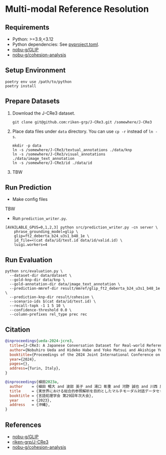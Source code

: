 # Multi-modal Reference Resolution

## Requirements

- Python: >=3.9,<3.12
- Python dependencies: See [pyproject.toml](./pyproject.toml).
- [nobu-g/GLIP](https://github.com/nobu-g/GLIP)
- [nobu-g/cohesion-analysis](https://github.com/nobu-g/cohesion-analysis)

## Setup Environment

```shell
poetry env use /path/to/python
poetry install
```

## Prepare Datasets

1. Download the J-CRe3 dataset.

    ```shell
    git clone git@github.com:riken-grp/J-CRe3.git /somewhere/J-CRe3
    ```

1. Place data files under `data` directory. You can use `cp -r` instead of `ln -s`.

    ```shell
    mkdir -p data
    ln -s /somewhere/J-CRe3/textual_annotations ./data/knp
    ln -s /somewhere/J-CRe3/visual_annotations ./data/image_text_annotation
    ln -s /somewhere/J-CRe3/id ./data/id
   ```

1. TBW

## Run Prediction

- Make config files

TBW

- Run `prediction_writer.py`.

```shell
[AVAILABLE_GPUS=0,1,2,3] python src/prediction_writer.py -cn server \
    phrase_grounding_model=glip \
    glip=ft2_deberta_b24_u3s1_b48_1e \
    id_file=<(cat data/id/test.id data/id/valid.id) \
    luigi.workers=4
 ```

## Run Evaluation

```shell
python src/evaluation.py \
  --dataset-dir data/dataset \
  --gold-knp-dir data/knp \
  --gold-annotation-dir data/image_text_annotation \
  --prediction-mmref-dir result/mmref/glip_ft2_deberta_b24_u3s1_b48_1e \
  --prediction-knp-dir result/cohesion \
  --scenario-ids $(cat data/id/test.id) \
  --recall-topk -1 1 5 10 \
  --confidence-threshold 0.0 \
  --column-prefixes rel_type prec rec
```

## Citation

```bibtex
@inproceedings{ueda-2024-jcre3,
  title={J-CRe3: A Japanese Conversation Dataset for Real-world Reference Resolution},
  author={Nobuhiro Ueda and Hideko Habe and Yoko Matsui and Akishige Yuguchi and Seiya Kawano and Yasutomo Kawanishi and Sadao Kurohashi and Koichiro Yoshino},
  booktitle={Proceedings of the 2024 Joint International Conference on Computational Linguistics, Language Resources and Evaluation (LREC-COLING 2024)},
  year={2024},
  pages={},
  address={Turin, Italy},
}
```

```bibtex
@inproceedings{植田2023a,
  author    = {植田 暢大 and 波部 英子 and 湯口 彰重 and 河野 誠也 and 川西 康友 and 黒橋 禎夫 and 吉野 幸一郎},
  title     = {実世界における総合的参照解析を目的としたマルチモーダル対話データセットの構築},
  booktitle = {言語処理学会 第29回年次大会},
  year      = {2023},
  address   = {沖縄},
}
```

## References

- [nobu-g/GLIP](https://github.com/nobu-g/GLIP)
- [riken-grp/J-CRe3](https://github.com/riken-grp/J-CRe3)
- [nobu-g/cohesion-analysis](https://github.com/nobu-g/cohesion-analysis)
